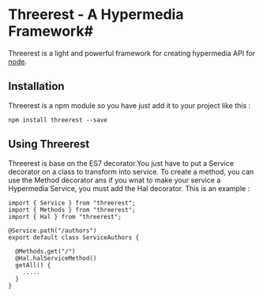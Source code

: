 # Threerest -  A Hypermedia Framework#

  Threerest is a light and powerful framework for creating hypermedia API for [node](http://nodejs.org).

## Installation

  Threerest is a npm module so you have just add it to your project like this :
  ```
  npm install threerest --save
  ```
  
## Using Threerest

  Threerest is base on the ES7 decorator.You just have to put a Service decorator on a class to transform into service. To create a method, you can use the Method decorator ans if you wnat to make your service a Hypermedia Service, you must add the Hal decorator. This is an example :
  ```
  import { Service } from "threerest";
  import { Methods } from "threerest";
  import { Hal } from "threerest";

  @Service.path("/authors")
  export default class ServiceAuthors {

    @Methods.get("/")
    @Hal.halServiceMethod()
    getAll() {
      .....
    }
  }
  ```
  
